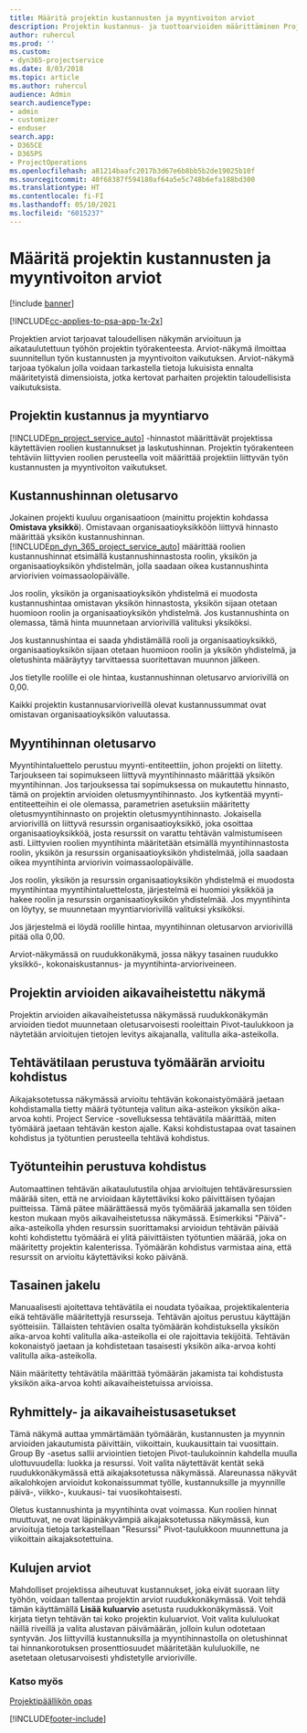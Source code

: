 ```yaml
---
title: Määritä projektin kustannusten ja myyntivoiton arviot
description: Projektin kustannus- ja tuottoarvioiden määrittäminen Project Servicessä
author: ruhercul
ms.prod: ''
ms.custom:
- dyn365-projectservice
ms.date: 8/03/2018
ms.topic: article
ms.author: ruhercul
audience: Admin
search.audienceType:
- admin
- customizer
- enduser
search.app:
- D365CE
- D365PS
- ProjectOperations
ms.openlocfilehash: a81214baafc2017b3d67e6b8bb5b2de19025b10f
ms.sourcegitcommit: 40f68387f594180af64a5e5c748b6efa188bd300
ms.translationtype: HT
ms.contentlocale: fi-FI
ms.lasthandoff: 05/10/2021
ms.locfileid: "6015237"
---
```

# <a name="determine-project-cost-and-revenue-estimates"></a>Määritä projektin kustannusten ja myyntivoiton arviot 

[!include [banner](../includes/psa-now-project-operations.md)]

[!INCLUDE[cc-applies-to-psa-app-1x-2x](../includes/cc-applies-to-psa-app-1x-2x.md)]

Projektien arviot tarjoavat taloudellisen näkymän arvioituun ja aikataulutettuun työhön projektin työrakenteesta. Arviot-näkymä ilmoittaa suunnitellun työn kustannusten ja myyntivoiton vaikutuksen. Arviot-näkymä tarjoaa työkalun jolla voidaan tarkastella tietoja lukuisista ennalta määritetyistä dimensioista, jotka kertovat parhaiten projektin taloudellisista vaikutuksista.  
  
## <a name="cost-and-sales-value-of-the-project"></a>Projektin kustannus ja myyntiarvo  
[!INCLUDE[pn_project_service_auto](../includes/pn-project-service-auto.md)] -hinnastot määrittävät projektissa käytettävien roolien kustannukset ja laskutushinnan. Projektin työrakenteen tehtäviin liittyvien roolien perusteella voit määrittää projektiin liittyvän työn kustannusten ja myyntivoiton vaikutukset.  
  
## <a name="cost-price-defaulting"></a>Kustannushinnan oletusarvo  
Jokainen projekti kuuluu organisaatioon (mainittu projektin kohdassa **Omistava yksikkö**). Omistavaan organisaatioyksikköön liittyvä hinnasto määrittää yksikön kustannushinnan. [!INCLUDE[pn_dyn_365_project_service_auto](../includes/pn-dyn-365-project-service-auto.md)] määrittää roolien kustannushinnat etsimällä kustannushinnastosta roolin, yksikön ja organisaatioyksikön yhdistelmän, jolla saadaan oikea kustannushinta arviorivien voimassaolopäivälle.  
  
Jos roolin, yksikön ja organisaatioyksikön yhdistelmä ei muodosta kustannushintaa omistavan yksikön hinnastosta, yksikön sijaan otetaan huomioon roolin ja organisaatioyksikön yhdistelmä. Jos kustannushinta on olemassa, tämä hinta muunnetaan arviorivillä valituksi yksiköksi.  
  
Jos kustannushintaa ei saada yhdistämällä rooli ja organisaatioyksikkö, organisaatioyksikön sijaan otetaan huomioon roolin ja yksikön yhdistelmä, ja oletushinta määräytyy tarvittaessa suoritettavan muunnon jälkeen.  
  
 Jos tietylle roolille ei ole hintaa, kustannushinnan oletusarvo arviorivillä on 0,00.  
  
 Kaikki projektin kustannusarvioriveillä olevat kustannussummat ovat omistavan organisaatioyksikön valuutassa.  
  
## <a name="sales-price-defaulting"></a>Myyntihinnan oletusarvo  
Myyntihintaluettelo perustuu myynti-entiteettiin, johon projekti on liitetty. Tarjoukseen tai sopimukseen liittyvä myyntihinnasto määrittää yksikön myyntihinnan. Jos tarjouksessa tai sopimuksessa on mukautettu hinnasto, tämä on projektin arvioiden oletusmyyntihinnasto. Jos kytkentää myynti-entiteetteihin ei ole olemassa, parametrien asetuksiin määritetty oletusmyyntihinnasto on projektin oletusmyyntihinnasto. Jokaisella arviorivillä on liittyvä resurssin organisaatioyksikkö, joka osoittaa organisaatioyksikköä, josta resurssit on varattu tehtävän valmistumiseen asti. Liittyvien roolien myyntihinta määritetään etsimällä myyntihinnastosta roolin, yksikön ja resurssin organisaatioyksikön yhdistelmää, jolla saadaan oikea myyntihinta arviorivin voimassaolopäivälle.  
  
Jos roolin, yksikön ja resurssin organisaatioyksikön yhdistelmä ei muodosta myyntihintaa myyntihintaluettelosta, järjestelmä ei huomioi yksikköä ja hakee roolin ja resurssin organisaatioyksikön yhdistelmää. Jos myyntihinta on löytyy, se muunnetaan myyntiarviorivillä valituksi yksiköksi.  
  
Jos järjestelmä ei löydä roolille hintaa, myyntihinnan oletusarvon arviorivillä pitää olla 0,00.  
  
Arviot-näkymässä on ruudukkonäkymä, jossa näkyy tasainen ruudukko yksikkö-, kokonaiskustannus- ja myyntihinta-arvioriveineen.  
  
## <a name="time-phased-view-of-project-estimates"></a>Projektin arvioiden aikavaiheistettu näkymä  
Projektin arvioiden aikavaiheistetussa näkymässä ruudukkonäkymän arvioiden tiedot muunnetaan oletusarvoisesti rooleittain Pivot-taulukkoon ja näytetään arvioitujen tietojen levitys aikajanalla, valitulla aika-asteikolla.  
  
## <a name="effort-estimate-allocation-based-on-task-mode"></a>Tehtävätilaan perustuva työmäärän arvioitu kohdistus  
Aikajaksotetussa näkymässä arvioitu tehtävän kokonaistyömäärä jaetaan kohdistamalla tietty määrä työtunteja valitun aika-asteikon yksikön aika-arvoa kohti. Project Service -sovelluksessa tehtävätila määrittää, miten työmäärä jaetaan tehtävän keston ajalle. Kaksi kohdistustapaa ovat tasainen kohdistus ja työtuntien perusteella tehtävä kohdistus. 
  
## <a name="work-hours-based-allocation"></a>Työtunteihin perustuva kohdistus  
Automaattinen tehtävän aikataulutustila ohjaa arvioitujen tehtäväresurssien määrää siten, että ne arvioidaan käytettäviksi koko päivittäisen työajan puitteissa. Tämä pätee määrättäessä myös työmäärää jakamalla sen töiden keston mukaan myös aikavaiheistetussa näkymässä. Esimerkiksi "Päivä"-aika-asteikolla yhden resurssin suorittamaksi arvioidun tehtävän päivää kohti kohdistettu työmäärä ei ylitä päivittäisten työtuntien määrää, joka on määritetty projektin kalenterissa. Työmäärän kohdistus varmistaa aina, että resurssit on arvioitu käytettäviksi koko päivänä.  
  
## <a name="even-distribution"></a>Tasainen jakelu  
Manuaalisesti ajoitettava tehtävätila ei noudata työaikaa, projektikalenteria eikä tehtävälle määritettyjä resursseja. Tehtävän ajoitus perustuu käyttäjän syötteisiin. Tällaisten tehtävien osalta työmäärän kohdistuksella yksikön aika-arvoa kohti valitulla aika-asteikolla ei ole rajoittavia tekijöitä. Tehtävän kokonaistyö jaetaan ja kohdistetaan tasaisesti yksikön aika-arvoa kohti valitulla aika-asteikolla.  
  
Näin määritetty tehtävätila määrittää työmäärän jakamista tai kohdistusta yksikön aika-arvoa kohti aikavaiheistetuissa arvioissa.  
  
## <a name="grouping-and-time-phasing-options"></a>Ryhmittely- ja aikavaiheistusasetukset  
Tämä näkymä auttaa ymmärtämään työmäärän, kustannusten ja myynnin arvioiden jakautumista päivittäin, viikoittain, kuukausittain tai vuosittain. Group By -asetus sallii arviointien tietojen Pivot-taulukoinnin kahdella muulla ulottuvuudella: luokka ja resurssi. Voit valita näytettävät kentät sekä ruudukkonäkymässä että aikajaksotetussa näkymässä. Alareunassa näkyvät aikalohkojen arvioidut kokonaissummat työlle, kustannuksille ja myynnille päivä-, viikko-, kuukausi- tai vuosikohtaisesti.  
  
Oletus kustannushinta ja myyntihinta ovat voimassa. Kun roolien hinnat muuttuvat, ne ovat läpinäkyvämpiä aikajaksotetussa näkymässä, kun arvioituja tietoja tarkastellaan "Resurssi" Pivot-taulukkoon muunnettuna ja viikoittain aikajaksotettuina.  
  
## <a name="expense-estimates"></a>Kulujen arviot  
Mahdolliset projektissa aiheutuvat kustannukset, joka eivät suoraan liity työhön, voidaan tallentaa projektin arviot ruudukkonäkymässä. Voit tehdä tämän käyttämällä **Lisää kuluarvio** asetusta ruudukkonäkymässä. Voit kirjata tietyn tehtävän tai koko projektin kuluarviot. Voit valita kululuokat näillä riveillä ja valita alustavan päivämäärän, jolloin kulun odotetaan syntyvän. Jos liittyvillä kustannuksilla ja myyntihinnastolla on oletushinnat tai hinnankorotuksen prosenttiosuudet määritetään kululuokille, ne asetetaan oletusarvoisesti yhdistetylle arvioriville.  
  
### <a name="see-also"></a>Katso myös  
 [Projektipäällikön opas](../psa/project-manager-guide.md)


[!INCLUDE[footer-include](../includes/footer-banner.md)]